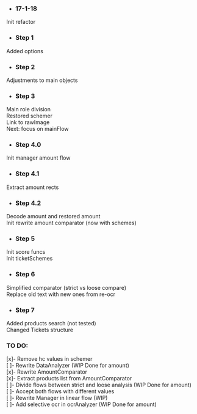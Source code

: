 * ### 17-1-18   
Init refactor   
   
* ### Step 1   
Added options   
   
* ### Step 2   
Adjustments to main objects   

* ### Step 3   
Main role division   
Restored schemer   
Link to rawImage   
Next: focus on mainFlow   

* ### Step 4.0
Init manager amount flow   

* ### Step 4.1   
Extract amount rects   

* ### Step 4.2   
Decode amount and restored amount   
Init rewrite amount comparator (now with schemes)   

* ### Step 5   
Init score funcs   
Init ticketSchemes   

* ### Step 6   
Simplified comparator (strict vs loose compare)   
Replace old text with new ones from re-ocr   

* ### Step 7   
Added products search (not tested)   
Changed Tickets structure   


### TO DO:   
[x]- Remove hc values in schemer   
[ ]- Rewrite DataAnalyzer (WIP Done for amount)   
[x]- Rewrite AmountComparator    
[x]- Extract products list from AmountComparator   
[ ]- Divide flows between strict and loose analysis (WIP Done for amount)   
[ ]- Accept both flows with different values   
[ ]- Rewrite Manager in linear flow (WIP)   
[ ]- Add selective ocr in ocrAnalyzer (WIP Done for amount)   


